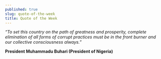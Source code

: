 ```yaml
---
published: true
slug: quote-of-the-week
title: Quote of the Week
---
```

_“To set this country on the path of greatness and prosperity, complete elimination of all forms of corrupt practices must be in the front burner and our collective consciousness always.”_

   **President Muhammadu Buhari (President of Nigeria)**
